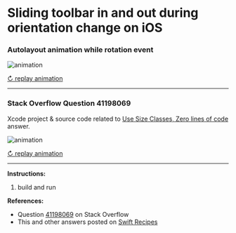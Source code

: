 # Sliding toolbar in and out during orientation change on iOS

### Autolayout animation while rotation event

![animation](https://i.stack.imgur.com/9xKOS.gif)

[↻ replay animation](https://i.stack.imgur.com/9xKOS.gif)

---

### Stack Overflow Question 41198069

Xcode project & source code related to [Use Size Classes, Zero lines of code](https://stackoverflow.com/questions/41198069/cannot-fix-auto-layout-animation-while-rotation-event/41422911#41422911) answer.

![animation](https://i.stack.imgur.com/ge3Rk.gif)

[↻ replay animation](https://i.stack.imgur.com/ge3Rk.gif)

---

**Instructions:**

1. build and run

**References:**

- Question [41198069](https://stackoverflow.com/questions/41198069) on Stack Overflow
- This and other answers posted on [Swift Recipes](http://swiftarchitect.com/recipes/)

